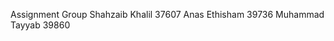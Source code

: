 Assignment Group 
Shahzaib Khalil        37607
Anas Ethisham          39736
Muhammad Tayyab        39860
